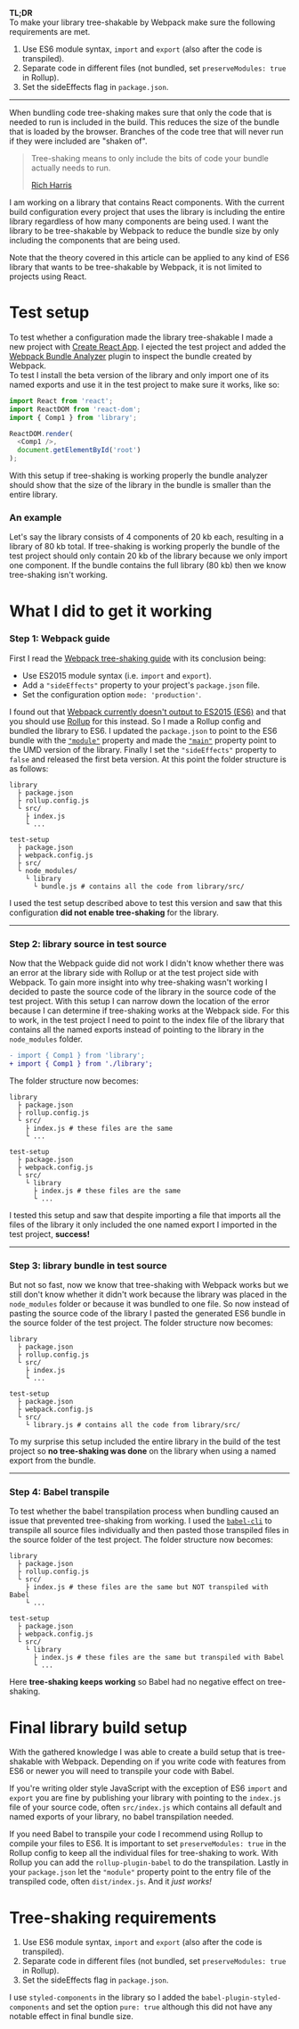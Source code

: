 **TL;DR**<br/>
To make your library tree-shakable by Webpack make sure the following requirements are met.
1. Use ES6 module syntax, `import` and `export` (also after the code is transpiled).
2. Separate code in different files (not bundled, set `preserveModules: true` in Rollup).
3. Set the sideEffects flag in `package.json`.

---

When bundling code tree-shaking makes sure that only the code that is needed to run is included in the build. This reduces the size of the bundle that is loaded by the browser. Branches of the code tree that will never run if they were included are "shaken of".

> Tree-shaking means to only include the bits of code your bundle actually needs to run.
>
> [Rich Harris](https://medium.com/@Rich_Harris/tree-shaking-versus-dead-code-elimination-d3765df85c80)


I am working on a library that contains React components. With the current build configuration every project that uses the library is including the entire library regardless of how many components are being used. I want the library to be tree-shakable by Webpack to reduce the bundle size by only including the components that are being used.

Note that the theory covered in this article can be applied to any kind of ES6 library that wants to be tree-shakable by Webpack, it is not limited to projects using React.


# Test setup
To test whether a configuration made the library tree-shakable I made a new project with [Create React App](https://github.com/facebook/create-react-app). I ejected the test project and added the [Webpack Bundle Analyzer](https://github.com/webpack-contrib/webpack-bundle-analyzer) plugin to inspect the bundle created by Webpack.<br/>To test I install the beta version of the library and only import one of its named exports and use it in the test project to make sure it works, like so:
```js
import React from 'react';
import ReactDOM from 'react-dom';
import { Comp1 } from 'library';

ReactDOM.render(
  <Comp1 />,
  document.getElementById('root')
);
```
With this setup if tree-shaking is working properly the bundle analyzer should show that the size of the library in the bundle is smaller than the entire library.

### An example
Let's say the library consists of 4 components of 20 kb each, resulting in a library of 80 kb total. If tree-shaking is working properly the bundle of the test project should only contain 20 kb of the library because we only import one component. If the bundle contains the full library (80 kb) then we know tree-shaking isn't working.


# What I did to get it working
### Step 1: Webpack guide
First I read the [Webpack tree-shaking guide](https://webpack.js.org/guides/tree-shaking/) with its conclusion being:

- Use ES2015 module syntax (i.e. `import` and `export`).
- Add a `"sideEffects"` property to your project's `package.json` file.
- Set the configuration option `mode: 'production'`.

I found out that [Webpack currently doesn't output to ES2015 (ES6)](https://stackoverflow.com/questions/50058680/use-webpack-to-output-es6) and that you should use [Rollup](https://rollupjs.org) for this instead. So I made a Rollup config and bundled the library to ES6. I updated the `package.json` to point to the ES6 bundle with the [`"module"`](https://stackoverflow.com/questions/42708484/what-is-the-module-package-json-field-for/42817320) property and made the [`"main"`](https://docs.npmjs.com/files/package.json#main) property point to the UMD version of the library. Finally I set the `"sideEffects"` property to `false` and released the first beta version. At this point the folder structure is as follows:

```
library
  ├ package.json
  ├ rollup.config.js
  └ src/
    ├ index.js
    └ ...

test-setup
  ├ package.json
  ├ webpack.config.js
  ├ src/
  └ node_modules/
    └ library
      └ bundle.js # contains all the code from library/src/
```

I used the test setup described above to test this version and saw that this configuration **did not enable tree-shaking** for the library.

---

### Step 2: library source in test source
Now that the Webpack guide did not work I didn't know whether there was an error at the library side with Rollup or at the test project side with Webpack. To gain more insight into why tree-shaking wasn't working I decided to paste the source code of the library in the source code of the test project. With this setup I can narrow down the location of the error because I can determine if tree-shaking works at the Webpack side. For this to work, in the test project I need to point to the index file of the library that contains all the named exports instead of pointing to the library in the `node_modules` folder.
```diff
- import { Comp1 } from 'library';
+ import { Comp1 } from './library';
```
The folder structure now becomes:
```
library
  ├ package.json
  ├ rollup.config.js
  └ src/
    ├ index.js # these files are the same
    └ ...

test-setup
  ├ package.json
  ├ webpack.config.js
  └ src/
    └ library
      ├ index.js # these files are the same
      └ ...
```
I tested this setup and saw that despite importing a file that imports all the files of the library it only included the one named export I imported in the test project, **success!**

---

### Step 3: library bundle in test source
But not so fast, now we know that tree-shaking with Webpack works but we still don't know whether it didn't work because the library was placed in the `node_modules` folder or because it was bundled to one file. So now instead of pasting the source code of the library I pasted the generated ES6 bundle in the source folder of the test project. The folder structure now becomes:
```
library
  ├ package.json
  ├ rollup.config.js
  └ src/
    ├ index.js
    └ ...

test-setup
  ├ package.json
  ├ webpack.config.js
  └ src/
    └ library.js # contains all the code from library/src/
```
To my surprise this setup included the entire library in the build of the test project so **no tree-shaking was done** on the library when using a named export from the bundle.

---

### Step 4: Babel transpile
To test whether the babel transpilation process when bundling caused an issue that prevented tree-shaking from working. I used the [`babel-cli`](https://babeljs.io/docs/en/babel-cli) to transpile all source files individually and then pasted those transpiled files in the source folder of the test project. The folder structure now becomes:
```
library
  ├ package.json
  ├ rollup.config.js
  └ src/
    ├ index.js # these files are the same but NOT transpiled with Babel
    └ ...

test-setup
  ├ package.json
  ├ webpack.config.js
  └ src/
    └ library
      ├ index.js # these files are the same but transpiled with Babel
      └ ...
```
Here **tree-shaking keeps working** so Babel had no negative effect on tree-shaking.

# Final library build setup
With the gathered knowledge I was able to create a build setup that is tree-shakable with Webpack. Depending on if you write code with features from ES6 or newer you will need to transpile your code with Babel.

If you're writing older style JavaScript with the exception of ES6 `import` and `export` you are fine by publishing your library with pointing to the `index.js` file of your source code, often `src/index.js` which contains all default and named exports of your library, no babel transpilation needed.

If you need Babel to transpile your code I recommend using Rollup to compile your files to ES6. It is important to set `preserveModules: true` in the Rollup config to keep all the individual files for tree-shaking to work. With Rollup you can add the `rollup-plugin-babel` to do the transpilation. Lastly in your `package.json` let the `"module"` property point to the entry file of the transpiled code, often `dist/index.js`. And it *just works!*

# Tree-shaking requirements
1. Use ES6 module syntax, `import` and `export` (also after the code is transpiled).
2. Separate code in different files (not bundled, set `preserveModules: true` in Rollup).
3. Set the sideEffects flag in `package.json`.

I use `styled-components` in the library so I added the `babel-plugin-styled-components` and set the option `pure: true` although this did not have any notable effect in final bundle size.



